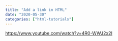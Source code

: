 ```yaml
---
title: "Add a link in HTML"
date: "2020-05-30"
categories: ["html-tutorials"]
---
```


https://www.youtube.com/watch?v=4R0-WWJ2x2I
